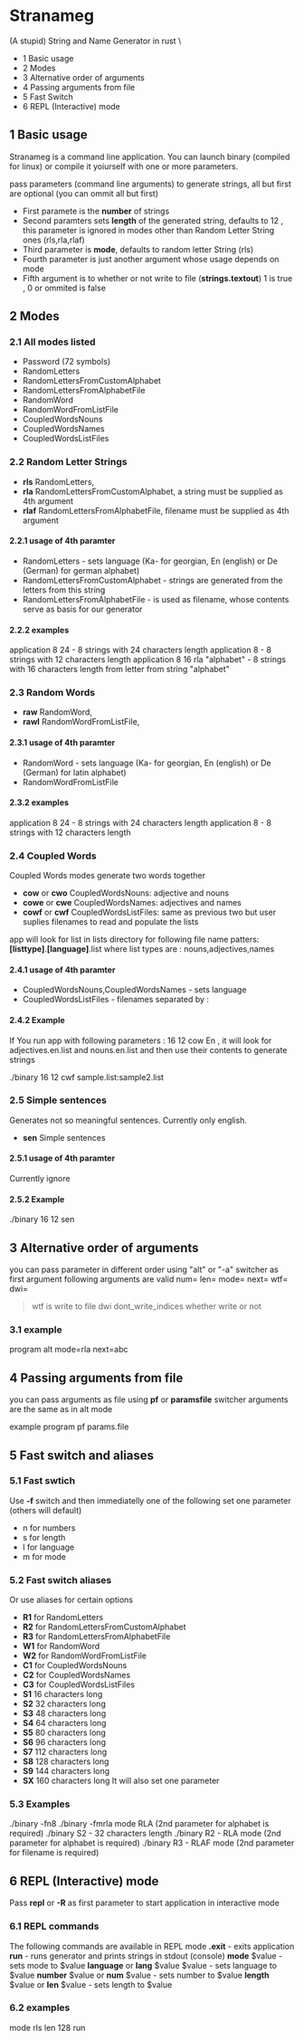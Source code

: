 # Stranameg
(A stupid) String and Name Generator in rust \

+ 1 Basic usage
+ 2 Modes
+ 3 Alternative order of arguments
+ 4 Passing arguments from file
+ 5 Fast Switch 
+ 6 REPL (Interactive) mode
## 1 Basic usage
Stranameg is a command line application.
You can launch binary (compiled for linux) or compile it yoiurself with one or more parameters.


pass parameters (command line arguments) to generate strings, all but first are optional (you can ommit all but first)
- First paramete is the **number** of strings
- Second paramters sets **length** of the generated string, defaults to 12 , this parameter is ignored in modes other than Random Letter String ones (rls,rla,rlaf)
- Third parameter is **mode**, defaults to random letter String (rls)
- Fourth parameter is just another argument whose usage depends on mode
- Fifth argument is to whether or not write to file (**strings.textout**) 1 is true , 0 or ommited is false

## 2 Modes

### 2.1 All modes listed
- Password (72 symbols)
- RandomLetters
- RandomLettersFromCustomAlphabet
- RandomLettersFromAlphabetFile
- RandomWord
- RandomWordFromListFile
- CoupledWordsNouns
- CoupledWordsNames
- CoupledWordsListFiles

### 2.2 Random Letter Strings
- **rls**  RandomLetters,
- **rla**  RandomLettersFromCustomAlphabet, a string must be supplied as 4th argument
- **rlaf**  RandomLettersFromAlphabetFile, filename must be supplied as 4th argument
#### 2.2.1 usage of 4th paramter
- RandomLetters - sets language (Ka- for georgian, En (english) or De (German) for german alphabet)
- RandomLettersFromCustomAlphabet - strings are generated from the letters from this string
- RandomLettersFromAlphabetFile - is used as filename, whose contents serve as basis for our generator

#### 2.2.2 examples
application 8 24  - 8 strings with 24 characters length
application 8  - 8 strings with 12 characters length
application 8 16 rla "alphabet" - 8 strings with 16 characters length from letter from string "alphabet"

### 2.3 Random Words
- **raw**  RandomWord,
- **rawl**  RandomWordFromListFile,
#### 2.3.1 usage of 4th paramter
- RandomWord - sets language (Ka- for georgian, En (english) or De (German) for latin alphabet)
- RandomWordFromListFile 

#### 2.3.2 examples
application 8 24  - 8 strings with 24 characters length
application 8  - 8 strings with 12 characters length

### 2.4 Coupled Words
Coupled Words modes generate two words together
- **cow** or **cwo**  CoupledWordsNouns: adjective and nouns
- **cowe** or **cwe** CoupledWordsNames: adjectives and names
- **cowf** or **cwf** CoupledWordsListFiles: same as previous two but user suplies filenames to read and populate the lists

app will look for list in lists directory for following file name patters: **\[listtype\]**.**\[language\]**.list
where list types are : nouns,adjectives,names
#### 2.4.1 usage of 4th paramter
- CoupledWordsNouns,CoupledWordsNames - sets language
- CoupledWordsListFiles - filenames separated by :

#### 2.4.2 Example
If You run app with following parameters : 16 12 cow En ,
it will look for adjectives.en.list and nouns.en.list and then use their contents to generate strings

./binary 16 12 cwf sample.list:sample2.list
### 2.5 Simple sentences
Generates not so meaningful sentences. Currently only english.

- **sen** Simple sentences

#### 2.5.1 usage of 4th paramter
Currently ignore
#### 2.5.2 Example
./binary 16 12 sen

## 3 Alternative order of arguments
you can pass parameter in different order using "alt" or "-a" switcher as first argument
following arguments are valid 
num= 
len= 
mode= 
next= 
wtf=
dwi= 
>wtf is write to file
>dwi dont_write_indices whether write or not 

### 3.1 example
program alt mode=rla next=abc 

## 4 Passing arguments from file
you can pass arguments as file using **pf** or **paramsfile** switcher
arguments are the same as in alt mode

example
program pf params.file
## 5 Fast switch and aliases
### 5.1 Fast swtich
Use **-f** switch  and then immediatelly one of the following set one parameter (others will default)
- n for numbers
- s for length
- l for language
- m for mode

### 5.2 Fast switch aliases
Or use aliases for certain options

- **R1** for RandomLetters
- **R2** for RandomLettersFromCustomAlphabet
- **R3** for RandomLettersFromAlphabetFile
- **W1** for RandomWord
- **W2** for RandomWordFromListFile
- **C1** for CoupledWordsNouns
- **C2** for CoupledWordsNames
- **C3** for CoupledWordsListFiles 
- **S1** 16 characters long
- **S2** 32 characters long
- **S3** 48 characters long
- **S4** 64 characters long
- **S5** 80 characters long
- **S6** 96 characters long
- **S7** 112 characters long
- **S8** 128 characters long
- **S9** 144 characters long
- **SX** 160 characters long
It will also set one parameter
### 5.3 Examples
./binary -fn8
./binary -fmrla mode RLA (2nd parameter for alphabet is required)
./binary S2 - 32 characters length
./binary R2 - RLA mode (2nd parameter for alphabet is required)
./binary R3 - RLAF mode (2nd parameter for filename is required)


## 6 REPL (Interactive) mode
Pass **repl** or **-R** as first parameter to start application in interactive mode

### 6.1 REPL commands
The following commands are available in REPL mode
**.exit** - exits application
**run** - runs generator and prints strings in stdout (console)
**mode** $value - sets mode to $value
**language** or **lang** $value $value - sets language to $value
**number** $value or **num** $value - sets number to $value
**length** $value or **len** $value - sets length to $value 

### 6.2 examples
mode rls
len 128
run